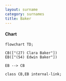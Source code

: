 ```yaml
---
layout: surname
category: surnames
title: Baker
---
```


#### Chart

```mermaid
flowchart TD;

CB(["(27) Clara Baker"])
EB(["(54) Edwin Baker"])

EB --> CB

class CB,EB internal-link;

```
